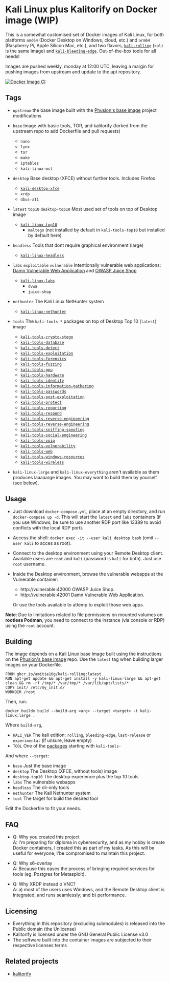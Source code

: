 # Kali Linux plus Kalitorify on Docker image (WIP)
This is a somewhat customised set of Docker images of Kali Linux, for both platforms ``amd64`` (Docker Desktop on Windows, cloud, etc.) and ``arm64`` (Raspberry Pi, Apple Silicon Mac, etc.), and two flavors, [``kali-rolling``](https://hub.docker.com/r/amitie10g/kali-rolling) (``kali`` is the same image) and [``kali-bleeding-edge``](https://hub.docker.com/r/amitie10g/kali-bleeding-edge). Out-of-the-box tools for all needs!

Images are pushed weekly, monday at 12:00 UTC, leaving a margin for pushing images from upstream and update to the apt repository.

[![Docker Image CI](https://github.com/amitie10g/docker-kali/actions/workflows/docker-image.yml/badge.svg)](https://github.com/amitie10g/docker-kali/actions/workflows/docker-image.yml)

## Tags

* ``upstream`` the base image built with the [Phusion's base image](https://github.com/phusion/baseimage-docker) project modifications

* ``base`` Image with basic tools, TOR, and kalitorify (forked from the upstream repo to add Dockerfile and pull requests)
  * ``nano``
  * ``lynx`` 
  * ``tor``
  * ``make``
  * ``iptables``
  * ``kali-linux-wsl``

* ``desktop`` Base desktop (XFCE) without further tools. Includes Firefox
  * [``kali-desktop-xfce``](https://www.kali.org/tools/kali-meta/#kali-desktop-xfce)
  * ``xrdp``
  * ``dbus-x11``

* ``latest`` ``top10`` ``desktop-top10`` Most used set of tools on top of Desktop image
  * [``kali-linux-top10``](https://www.kali.org/tools/kali-meta/#kali-linux-top10)
    * ``maltego`` (not installed by default in ``kali-tools-top10`` but installed by default here)

* ``headless`` Tools that dont require graphical environment (large)
  * [``kali-linux-headless``](https://www.kali.org/tools/kali-meta/#kali-linux-headless)

* ``labs`` ``exploitable`` ``vulnerable`` Intentionally vulnerable web applications: [Damn Vulnerable Web Application](https://github.com/digininja/DVWA) and [OWASP Juice Shop](https://owasp.org/www-project-juice-shop/)
  * [``kali-linux-labs``]((https://www.kali.org/tools/kali-meta/#kali-linux-labs))
    * ``dvwa``
    * ``juice-shop``

* ``nethunter`` The Kali Linux NetHunter system
  * [``kali-linux-nethunter``](https://www.kali.org/tools/kali-meta/#kali-linux-nethunter)

* ``tools`` The ``kali-tools-*`` packages on top of Desktop Top 10 (``latest``) image
  * [``kali-tools-crypto-stego``](https://www.kali.org/tools/kali-meta/#kali-tools-crypto-stego)
  * [``kali-tools-database``](https://www.kali.org/tools/kali-meta/#kali-tools-database)
  * [``kali-tools-detect``](https://www.kali.org/tools/kali-meta/#kali-tools-detect)
  * [``kali-tools-exploitation``](https://www.kali.org/tools/kali-meta/#kali-tools-exploitation)
  * [``kali-tools-forensics``](https://www.kali.org/tools/kali-meta/#kali-tools-forensics)
  * [``kali-tools-fuzzing``](https://www.kali.org/tools/kali-meta/#kali-tools-fuzzing)
  * [``kali-tools-gpu``](https://www.kali.org/tools/kali-meta/#kali-tools-gpu)
  * [``kali-tools-hardware``](https://www.kali.org/tools/kali-meta/#kali-tools-)
  * [``kali-tools-identify``](https://www.kali.org/tools/kali-meta/#kali-tools-identify)
  * [``kali-tools-information-gathering``](https://www.kali.org/tools/kali-meta/#kali-tools-information-gathering)
  * [``kali-tools-passwords``](https://www.kali.org/tools/kali-meta/#kali-tools-passwords)
  * [``kali-tools-post-exploitation``](https://www.kali.org/tools/kali-meta/#kali-tools-post-exploitation)
  * [``kali-tools-protect``](https://www.kali.org/tools/kali-meta/#kali-tools-protect)
  * [``kali-tools-reporting``](https://www.kali.org/tools/kali-meta/#kali-tools-reporting)
  * [``kali-tools-respond``](https://www.kali.org/tools/kali-meta/#kali-tools-respond)
  * [``kali-tools-reverse-engineering``](https://www.kali.org/tools/kali-meta/#kali-tools-reverse-engineering)
  * [``kali-tools-reverse-engineering``](https://www.kali.org/tools/kali-meta/#kali-tools-reverse-engineering)
  * [``kali-tools-sniffing-spoofing``](https://www.kali.org/tools/kali-meta/#kali-tools-sniffing-spoofing)
  * [``kali-tools-social-engineering``](https://www.kali.org/tools/kali-meta/#kali-tools-social-engineering)
  * [``kali-tools-voip``](https://www.kali.org/tools/kali-meta/#kali-tools-voip)
  * [``kali-tools-vulnerability``](https://www.kali.org/tools/kali-meta/#kali-tools-vulnerability)
  * [``kali-tools-web``](https://www.kali.org/tools/kali-meta/#kali-tools-web)
  * [``kali-tools-windows-resources``](https://www.kali.org/tools/kali-meta/#kali-tools-windows-resources)
  * [``kali-tools-wireless``](https://www.kali.org/tools/kali-meta/#kali-tools-wireless)

* ``kali-linux-large`` and ``kali-linux-everything`` aren't available as them produces laaaaarge images. You may want to build them by yourself (see below).

## Usage

* Just download ``docker-compose.yml``, place at an empty directory, and run ``docker-compose up -d``. This will start the ``latest`` and ``labs`` containers (if you use Windows, be sure to use another RDP port like 13389 to avoid conflicts with the local RDP port).

* Access the shell: ``docker exec -it --user kali desktop bash`` (omit ``--user kali`` to acces as root).

* Connect to the desktop environment using your Remote Desktop client. Available users are ``root`` and ``kali`` (password is ``kali`` for both). Just use ``root`` username.

* Inside the Desktop environment, browse the vulnerable webapps at the Vulnerable container:
  * http://vulnerable:42000 OWASP Juice Shop.
  * http://vulnerable:42001 Damn Vulnerable Web Application.

  Or use the tools available to attemp to exploit those web apps.

**Note**: Due to limitations related to file permissions on mounted volumes on **rootless Podman**, you need to connect to the instance (via console or RDP) using the ``root`` account.

## Building
The image depends on a Kali Linux base image built using the instructions on the [Phusion's base image](https://github.com/phusion/baseimage-docker) repo. Use the ``latest`` tag when building larger images on your Dockerfile.
```
FROM ghcr.io/amitie10g/kali-rolling:latest
RUN apt-get update && apt-get install -y kali-linux-large && apt-get clean && rm -rf /tmp/* /var/tmp/* /var/lib/apt/lists/*
COPY init/ /etc/my_init.d/
WORKDIR /root
```

Then, run:

```
docker buildx build --build-arg <arg> --target <target> -t kali-linux:large .
```

Where ``build-arg``,
* ``KALI_VER`` The kali edition: ``rolling``, ``bleeding-edge``, ``last-release`` or ``experimental`` (if unsure, leave empty)
* ``TOOL`` One of the [packages](https://www.kali.org/tools/kali-meta/) starting with ``kali-tools-``

And where ``--target``:
  * ``base`` Just the base image
  * ``desktop`` The Desktop (XFCE, without tools) image
  * ``desktop-top10`` The desktop experience plus the top 10 tools
  * ``labs`` The vulnerable webapps
  * ``headless`` The cli-only tools
  * ``nethunter`` The Kali Nethunter system
  * ``tool`` The target for build the desired tool
 
Edit the Dockerfile to fit your needs.

## FAQ
* Q: Why you created this project<br>
  A: I'm preparing for diploma in cybersecurity, and as my hobby is create Docker containers, I created this as part of my tasks. As this will be useful for everyone, I'be compromised to maintain this project.

* Q: Why s6-overlay<br>
  A: Because this eases the process of bringing required services for tools (eg. Postgres for Metasploit).

* Q: Why XRDP instead o VNC?<br>
  A: a) most of the users uses Windows, and the Remote Desktop client is integrated, and runs seamlessly; and b) performance.

## Licensing

* Everything in this repository (excluding submodules) is released into the Public domain (the Unlicense)
* Kalitorify is licensed under the GNU General Public License v3.0
* The software built into the container images are subjected to their respective licenses terms

## Related projects

* [kalitorify](https://github.com/brainfucksec/kalitorify)
